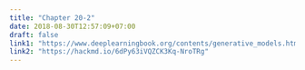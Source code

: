 ```yaml
---
title: "Chapter 20-2"
date: 2018-08-30T12:57:09+07:00
draft: false
link1: "https://www.deeplearningbook.org/contents/generative_models.html"
link2: "https://hackmd.io/6dPy63iVQZCK3Kq-NroTRg"
---
```


